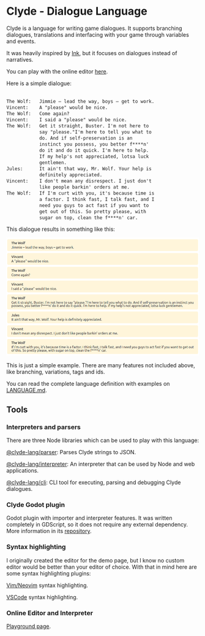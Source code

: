 # Clyde - Dialogue Language

Clyde is a language for writing game dialogues. It supports branching dialogues, translations and interfacing with your game through variables and events.

It was heavily inspired by [Ink](https://github.com/inkle/ink), but it focuses on dialogues instead of narratives.

You can play with the online editor [here](https://viniciusgerevini.github.io/clyde/).

Here is a simple dialogue:
```

The Wolf:   Jimmie – lead the way, boys – get to work.
Vincent:    A "please" would be nice.
The Wolf:   Come again?
Vincent:    I said a "please" would be nice.
The Wolf:   Get it straight, Buster. I'm not here to
            say "please."I'm here to tell you what to
            do. And if self-preservation is an
            instinct you possess, you better f****n'
            do it and do it quick. I'm here to help.
            If my help's not appreciated, lotsa luck
            gentlemen.
Jules:      It ain't that way, Mr. Wolf. Your help is
            definitely appreciated.
Vincent:    I don't mean any disrespect. I just don't
            like people barkin' orders at me.
The Wolf:   If I'm curt with you, it's because time is
            a factor. I think fast, I talk fast, and I
            need you guys to act fast if you want to
            get out of this. So pretty please, with
            sugar on top, clean the f****n' car.
```
This dialogue results in something like this:

![Clyde interpreted dialogue sample](clyde_readme_sample.png "Clyde dialogue sample")


This is just a simple example. There are many features not included above, like branching, variations, tags and ids.

You can read the complete language definition with examples on [LANGUAGE.md](./LANGUAGE.md).

## Tools

### Interpreters and parsers

There are three Node libraries which can be used to play with this language:

[@clyde-lang/parser](./parser): Parses Clyde strings to JSON.

[@clyde-lang/interpreter](./interpreter): An interpreter that can be used by Node and web applications.

[@clyde-lang/cli](./cli): CLI tool for executing, parsing and debugging Clyde dialogues.


### Clyde Godot plugin

Godot plugin with importer and interpreter features. It was written completely in GDScript, so it does not require any external dependency. More information in its [repository](https://github.com/viniciusgerevini/godot-clyde-dialogue).


###  Syntax highlighting

I originally created the editor for the demo page, but I know no custom editor would be better than your editor of choice. With that in mind here are some syntax highlighting plugins:

[Vim/Neovim](https://github.com/viniciusgerevini/clyde.vim) syntax highlighting.

[VSCode](https://github.com/viniciusgerevini/vscode-clyde) syntax highlighting.


### Online Editor and Interpreter

[Playground page](https://viniciusgerevini.github.io/clyde/).

